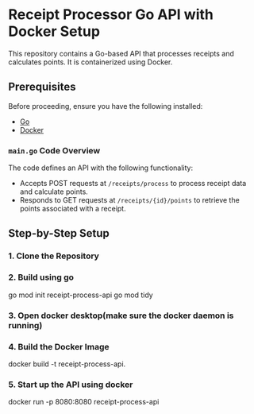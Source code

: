 # Receipt Processor Go API with Docker Setup

This repository contains a Go-based API that processes receipts and calculates points. It is containerized using Docker.

## Prerequisites

Before proceeding, ensure you have the following installed:
- [Go](https://golang.org/dl/)
- [Docker](https://www.docker.com/get-started)

### `main.go` Code Overview

The code defines an API with the following functionality:
- Accepts POST requests at `/receipts/process` to process receipt data and calculate points.
- Responds to GET requests at `/receipts/{id}/points` to retrieve the points associated with a receipt.

## Step-by-Step Setup

### 1. Clone the Repository

### 2. Build using go 

go mod init receipt-process-api
go mod tidy

### 3. Open docker desktop(make sure the docker daemon is running)

### 4. Build the Docker Image

docker build -t receipt-process-api.

### 5. Start up the API using docker 

docker run -p 8080:8080 receipt-process-api

